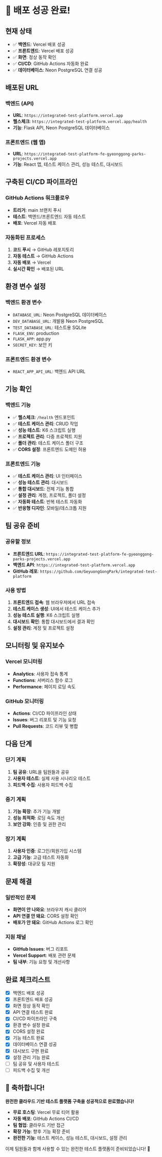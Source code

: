 # 🎉 배포 성공 완료!

## 현재 상태
- ✅ **백엔드**: Vercel 배포 성공
- ✅ **프론트엔드**: Vercel 배포 성공
- ✅ **화면**: 정상 동작 확인
- ✅ **CI/CD**: GitHub Actions 자동화 완료
- ✅ **데이터베이스**: Neon PostgreSQL 연결 성공

## 배포된 URL

### 백엔드 (API)
- **URL**: `https://integrated-test-platform.vercel.app`
- **헬스체크**: `https://integrated-test-platform.vercel.app/health`
- **기능**: Flask API, Neon PostgreSQL 데이터베이스

### 프론트엔드 (웹 앱)
- **URL**: `https://integrated-test-platform-fe-gyeonggong-parks-projects.vercel.app`
- **기능**: React 앱, 테스트 케이스 관리, 성능 테스트, 대시보드

## 구축된 CI/CD 파이프라인

### GitHub Actions 워크플로우
- **트리거**: main 브랜치 푸시
- **테스트**: 백엔드/프론트엔드 자동 테스트
- **배포**: Vercel 자동 배포

### 자동화된 프로세스
1. **코드 푸시** → GitHub 레포지토리
2. **자동 테스트** → GitHub Actions
3. **자동 배포** → Vercel
4. **실시간 확인** → 배포된 URL

## 환경 변수 설정

### 백엔드 환경 변수
- `DATABASE_URL`: Neon PostgreSQL 데이터베이스
- `DEV_DATABASE_URL`: 개발용 Neon PostgreSQL
- `TEST_DATABASE_URL`: 테스트용 SQLite
- `FLASK_ENV`: production
- `FLASK_APP`: app.py
- `SECRET_KEY`: 보안 키

### 프론트엔드 환경 변수
- `REACT_APP_API_URL`: 백엔드 API URL

## 기능 확인

### 백엔드 기능
- ✅ **헬스체크**: `/health` 엔드포인트
- ✅ **테스트 케이스 관리**: CRUD 작업
- ✅ **성능 테스트**: K6 스크립트 실행
- ✅ **프로젝트 관리**: 다중 프로젝트 지원
- ✅ **폴더 관리**: 테스트 케이스 폴더 구조
- ✅ **CORS 설정**: 프론트엔드 도메인 허용

### 프론트엔드 기능
- ✅ **테스트 케이스 관리**: UI 인터페이스
- ✅ **성능 테스트 관리**: 대시보드
- ✅ **통합 대시보드**: 전체 기능 통합
- ✅ **설정 관리**: 계정, 프로젝트, 폴더 설정
- ✅ **자동화 테스트**: 반복 테스트 자동화
- ✅ **반응형 디자인**: 모바일/데스크톱 지원

## 팀 공유 준비

### 공유할 정보
- **프론트엔드 URL**: `https://integrated-test-platform-fe-gyeonggong-parks-projects.vercel.app`
- **백엔드 API**: `https://integrated-test-platform.vercel.app`
- **GitHub 레포**: `https://github.com/GeyuongGongPark/integrated-test-platform`

### 사용 방법
1. **프론트엔드 접속**: 웹 브라우저에서 URL 접속
2. **테스트 케이스 생성**: UI에서 테스트 케이스 추가
3. **성능 테스트 실행**: K6 스크립트 실행
4. **대시보드 확인**: 통합 대시보드에서 결과 확인
5. **설정 관리**: 계정 및 프로젝트 설정

## 모니터링 및 유지보수

### Vercel 모니터링
- **Analytics**: 사용자 접속 통계
- **Functions**: 서버리스 함수 로그
- **Performance**: 페이지 로딩 속도

### GitHub 모니터링
- **Actions**: CI/CD 파이프라인 상태
- **Issues**: 버그 리포트 및 기능 요청
- **Pull Requests**: 코드 리뷰 및 병합

## 다음 단계

### 단기 계획
1. **팀 공유**: URL을 팀원들과 공유
2. **사용자 테스트**: 실제 사용 시나리오 테스트
3. **피드백 수집**: 사용자 피드백 수집

### 중기 계획
1. **기능 확장**: 추가 기능 개발
2. **성능 최적화**: 로딩 속도 개선
3. **보안 강화**: 인증 및 권한 관리

### 장기 계획
1. **사용자 인증**: 로그인/회원가입 시스템
2. **고급 기능**: 고급 테스트 자동화
3. **확장성**: 대규모 팀 지원

## 문제 해결

### 일반적인 문제
- **화면이 안 나와요**: 브라우저 캐시 클리어
- **API 연결 안 돼요**: CORS 설정 확인
- **배포가 안 돼요**: GitHub Actions 로그 확인

### 지원 채널
- **GitHub Issues**: 버그 리포트
- **Vercel Support**: 배포 관련 문제
- **팀 내부**: 기능 요청 및 개선사항

## 완료 체크리스트

- [x] 백엔드 배포 성공
- [x] 프론트엔드 배포 성공
- [x] 화면 정상 동작 확인
- [x] API 연결 테스트 완료
- [x] CI/CD 파이프라인 구축
- [x] 환경 변수 설정 완료
- [x] CORS 설정 완료
- [x] 기능 테스트 완료
- [x] 데이터베이스 연결 성공
- [x] 대시보드 구현 완료
- [x] 설정 관리 기능 완료
- [ ] 팀 공유 및 사용자 테스트
- [ ] 피드백 수집 및 개선

## 🚀 축하합니다!

**완전한 클라우드 기반 테스트 플랫폼 구축을 성공적으로 완료했습니다!**

- **무료 호스팅**: Vercel 무료 티어 활용
- **자동 배포**: GitHub Actions CI/CD
- **팀 협업**: 클라우드 기반 접근
- **확장 가능**: 향후 기능 확장 준비
- **완전한 기능**: 테스트 케이스, 성능 테스트, 대시보드, 설정 관리

이제 팀원들과 함께 사용할 수 있는 완전한 테스트 플랫폼이 준비되었습니다! 🎯 
